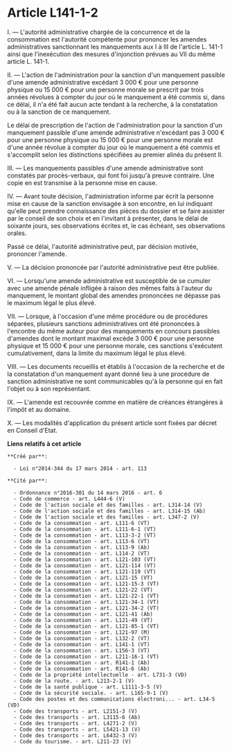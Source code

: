 # Article L141-1-2

I. ― L'autorité administrative chargée de la concurrence et de la consommation est l'autorité compétente pour prononcer les
amendes administratives sanctionnant les manquements aux I à III de l'article L. 141-1 ainsi que l'inexécution des mesures
d'injonction prévues au VII du même article L. 141-1. 

II. ― L'action de l'administration pour la sanction d'un manquement passible d'une amende administrative excédant 3 000 €
pour une personne physique ou 15 000 € pour une personne morale se prescrit par trois années révolues à compter du jour où le
manquement a été commis si, dans ce délai, il n'a été fait aucun acte tendant à la recherche, à la constatation ou à la
sanction de ce manquement. 

Le délai de prescription de l'action de l'administration pour la sanction d'un manquement passible d'une amende
administrative n'excédant pas 3 000 € pour une personne physique ou 15 000 € pour une personne morale est d'une année révolue
à compter du jour où le manquement a été commis et s'accomplit selon les distinctions spécifiées au premier alinéa du présent
II. 

III. ― Les manquements passibles d'une amende administrative sont constatés par procès-verbaux, qui font foi jusqu'à preuve
contraire. Une copie en est transmise à la personne mise en cause. 

IV. ― Avant toute décision, l'administration informe par écrit la personne mise en cause de la sanction envisagée à son
encontre, en lui indiquant qu'elle peut prendre connaissance des pièces du dossier et se faire assister par le conseil de son
choix et en l'invitant à présenter, dans le délai de soixante jours, ses observations écrites et, le cas échéant, ses
observations orales. 

Passé ce délai, l'autorité administrative peut, par décision motivée, prononcer l'amende. 

V. ― La décision prononcée par l'autorité administrative peut être publiée. 

VI. ― Lorsqu'une amende administrative est susceptible de se cumuler avec une amende pénale infligée à raison des mêmes faits
à l'auteur du manquement, le montant global des amendes prononcées ne dépasse pas le maximum légal le plus élevé. 

VII. ― Lorsque, à l'occasion d'une même procédure ou de procédures séparées, plusieurs sanctions administratives ont été
prononcées à l'encontre du même auteur pour des manquements en concours passibles d'amendes dont le montant maximal excède 3
000 € pour une personne physique et 15 000 € pour une personne morale, ces sanctions s'exécutent cumulativement, dans la
limite du maximum légal le plus élevé. 

VIII. ― Les documents recueillis et établis à l'occasion de la recherche et de la constatation d'un manquement ayant donné
lieu à une procédure de sanction administrative ne sont communicables qu'à la personne qui en fait l'objet ou à son
représentant. 

IX. ― L'amende est recouvrée comme en matière de créances étrangères à l'impôt et au domaine. 

X. ― Les modalités d'application du présent article sont fixées par décret en Conseil d'Etat.

**Liens relatifs à cet article**

	**Créé par**:

	  - Loi n°2014-344 du 17 mars 2014 - art. 113

	**Cité par**:

	  - Ordonnance n°2016-301 du 14 mars 2016 - art. 6
	  - Code de commerce - art. L444-6 (V)
	  - Code de l'action sociale et des familles - art. L314-14 (V)
	  - Code de l'action sociale et des familles - art. L314-15 (Ab)
	  - Code de l'action sociale et des familles - art. L347-2 (V)
	  - Code de la consommation - art. L111-6 (VT)
	  - Code de la consommation - art. L111-6-1 (VT)
	  - Code de la consommation - art. L113-3-2 (VT)
	  - Code de la consommation - art. L113-6 (VT)
	  - Code de la consommation - art. L113-9 (Ab)
	  - Code de la consommation - art. L114-2 (VT)
	  - Code de la consommation - art. L121-103 (VT)
	  - Code de la consommation - art. L121-114 (VT)
	  - Code de la consommation - art. L121-119 (VT)
	  - Code de la consommation - art. L121-15 (VT)
	  - Code de la consommation - art. L121-15-3 (VT)
	  - Code de la consommation - art. L121-22 (VT)
	  - Code de la consommation - art. L121-22-1 (VT)
	  - Code de la consommation - art. L121-34-1 (VT)
	  - Code de la consommation - art. L121-34-2 (VT)
	  - Code de la consommation - art. L121-41 (Ab)
	  - Code de la consommation - art. L121-49 (VT)
	  - Code de la consommation - art. L121-85-1 (VT)
	  - Code de la consommation - art. L121-97 (M)
	  - Code de la consommation - art. L132-2 (VT)
	  - Code de la consommation - art. L141-1 (VT)
	  - Code de la consommation - art. L156-3 (VT)
	  - Code de la consommation - art. L211-16-1 (VT)
	  - Code de la consommation - art. R141-1 (Ab)
	  - Code de la consommation - art. R141-6 (Ab)
	  - Code de la propriété intellectuelle - art. L731-3 (VD)
	  - Code de la route. - art. L213-2-1 (V)
	  - Code de la santé publique - art. L1111-3-5 (V)
	  - Code de la sécurité sociale. - art. L165-9-1 (V)
	  - Code des postes et des communications électroni... - art. L34-5 (VD)
	  - Code des transports - art. L2151-3 (V)
	  - Code des transports - art. L3115-6 (Ab)
	  - Code des transports - art. L4271-2 (V)
	  - Code des transports - art. L5421-13 (V)
	  - Code des transports - art. L6432-3 (V)
	  - Code du tourisme. - art. L211-23 (V)
